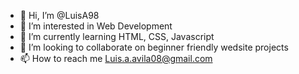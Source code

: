 - 👋 Hi, I’m @LuisA98
- 👀 I’m interested in Web Development
- 🌱 I’m currently learning HTML, CSS, Javascript
- 💞️ I’m looking to collaborate on beginner friendly wedsite projects
- 📫 How to reach me Luis.a.avila08@gmail.com

<!---
LuisA98/LuisA98 is a ✨ special ✨ repository because its `README.md` (this file) appears on your GitHub profile.
You can click the Preview link to take a look at your changes.
--->
